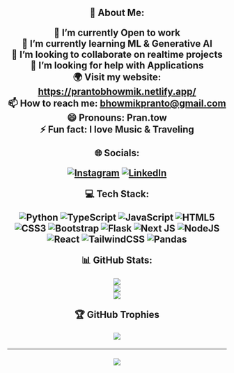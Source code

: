 <h2 align="center">
 💫 About Me:




🔭 I’m currently Open to work<br>🌱 I’m currently learning ML & Generative AI<br>👯 I’m looking to collaborate on realtime projects<br>🤔 I’m looking for help with Applications<br>🌍 Visit my website: https://prantobhowmik.netlify.app/<br>📫 How to reach me: bhowmikpranto@gmail.com<br>😄 Pronouns: Pran.tow<br>⚡ Fun fact: I love Music & Traveling<br>


 🌐 Socials:


  
  [![Instagram](https://img.shields.io/badge/Instagram-%23E4405F.svg?logo=Instagram&logoColor=white)](https://instagram.com/pranto_bhowmik) [![LinkedIn](https://img.shields.io/badge/LinkedIn-%230077B5.svg?logo=linkedin&logoColor=white)](https://linkedin.com/in/pranto-bhowmik) 




 💻 Tech Stack:



  
  ![Python](https://img.shields.io/badge/python-3670A0?style=flat&logo=python&logoColor=ffdd54) ![TypeScript](https://img.shields.io/badge/typescript-%23007ACC.svg?style=flat&logo=typescript&logoColor=white) ![JavaScript](https://img.shields.io/badge/javascript-%23323330.svg?style=flat&logo=javascript&logoColor=%23F7DF1E) ![HTML5](https://img.shields.io/badge/html5-%23E34F26.svg?style=flat&logo=html5&logoColor=white) ![CSS3](https://img.shields.io/badge/css3-%231572B6.svg?style=flat&logo=css3&logoColor=white) ![Bootstrap](https://img.shields.io/badge/bootstrap-%238511FA.svg?style=flat&logo=bootstrap&logoColor=white) ![Flask](https://img.shields.io/badge/flask-%23000.svg?style=flat&logo=flask&logoColor=white) ![Next JS](https://img.shields.io/badge/Next-black?style=flat&logo=next.js&logoColor=white) ![NodeJS](https://img.shields.io/badge/node.js-6DA55F?style=flat&logo=node.js&logoColor=white) ![React](https://img.shields.io/badge/react-%2320232a.svg?style=flat&logo=react&logoColor=%2361DAFB) ![TailwindCSS](https://img.shields.io/badge/tailwindcss-%2338B2AC.svg?style=flat&logo=tailwind-css&logoColor=white) ![Pandas](https://img.shields.io/badge/pandas-%23150458.svg?style=flat&logo=pandas&logoColor=white)



  
 📊 GitHub Stats:

  
![](https://github-readme-stats.vercel.app/api?username=prantobhowmik&theme=dark&hide_border=true&include_all_commits=false&count_private=false)<br/>
![](https://github-readme-streak-stats.herokuapp.com/?user=prantobhowmik&theme=dark&hide_border=true)<br/>
![](https://github-readme-stats.vercel.app/api/top-langs/?username=prantobhowmik&theme=dark&hide_border=true&include_all_commits=false&count_private=false&layout=compact)



 🏆 GitHub Trophies


 
![](https://github-profile-trophy.vercel.app/?username=prantobhowmik&theme=radical&no-frame=false&no-bg=true&margin-w=4)


---



![](https://visitcount.itsvg.in/api?id=prantobhowmik&icon=2&color=12)

</h2>

<!-- Proudly created with GPRM ( https://gprm.itsvg.in ) -->
